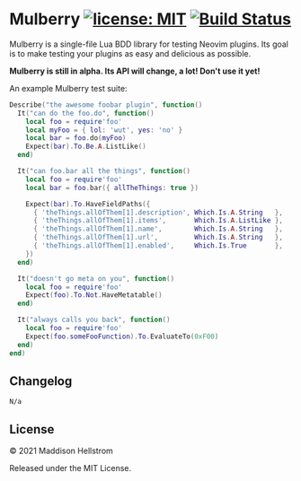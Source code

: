 # Mulberry [![license: MIT](https://img.shields.io/github/license/b0o/mulberry?style=flat&color=green)](https://mit-license.org) [![Build Status](https://img.shields.io/github/workflow/status/b0o/mulberry/test)](https://github.com/b0o/mulberry/actions/workflows/test.yaml)

Mulberry is a single-file Lua BDD library for testing Neovim plugins. Its goal is to make testing your plugins as easy and delicious as possible.

**Mulberry is still in alpha. Its API will change, a lot! Don't use it yet!**

An example Mulberry test suite:

```lua
Describe("the awesome foobar plugin", function()
  It("can do the foo.do", function()
    local foo = require'foo'
    local myFoo = { lol: 'wut', yes: 'no' }
    local bar = foo.do(myFoo)
    Expect(bar).To.Be.A.ListLike()
  end)

  It("can foo.bar all the things", function()
    local foo = require'foo'
    local bar = foo.bar({ allTheThings: true })

    Expect(bar).To.HaveFieldPaths({
      { 'theThings.allOfThem[1].description', Which.Is.A.String   },
      { 'theThings.allOfThem[1].items',       Which.Is.A.ListLike },
      { 'theThings.allOfThem[1].name',        Which.Is.A.String   },
      { 'theThings.allOfThem[1].url',         Which.Is.A.String   },
      { 'theThings.allOfThem[1].enabled',     Which.Is.True       },
    })
  end)

  It("doesn't go meta on you", function()
    local foo = require'foo'
    Expect(foo).To.Not.HaveMetatable()
  end)

  It("always calls you back", function()
    local foo = require'foo'
    Expect(foo.someFooFunction).To.EvaluateTo(0xF00)
  end)
end)
```

## Changelog

```
N/a
```

## License

&copy; 2021 Maddison Hellstrom

Released under the MIT License.
